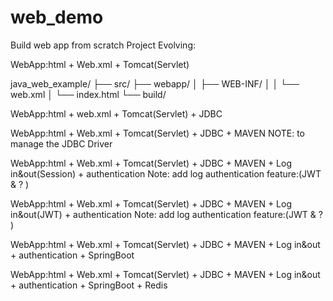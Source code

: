 # web_demo
Build web app from scratch
Project Evolving:

WebApp:html + Web.xml + Tomcat(Servlet)

java_web_example/
├── src/
├── webapp/
│   ├── WEB-INF/
│   │   └── web.xml
│   └── index.html
└── build/

WebApp:html + web.xml + Tomcat(Servlet) + JDBC

WebApp:html + Web.xml + Tomcat(Servlet) + JDBC + MAVEN
NOTE: to manage the JDBC Driver

WebApp:html + Web.xml + Tomcat(Servlet) + JDBC + MAVEN + Log in&out(Session) + authentication
Note: add log authentication feature:(JWT & ? )

WebApp:html + Web.xml + Tomcat(Servlet) + JDBC + MAVEN + Log in&out(JWT) + authentication
Note: add log authentication feature:(JWT & ? )

WebApp:html + Web.xml + Tomcat(Servlet) + JDBC + MAVEN + Log in&out + authentication + SpringBoot

WebApp:html + Web.xml + Tomcat(Servlet) + JDBC + MAVEN + Log in&out + authentication + SpringBoot + Redis
